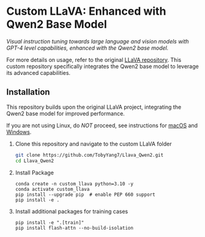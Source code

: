 # Custom LLaVA: Enhanced with Qwen2 Base Model

*Visual instruction tuning towards large language and vision models with GPT-4 level capabilities, enhanced with the Qwen2 base model.*

For more details on usage, refer to the original [LLaVA repository](https://github.com/haotian-liu/LLaVA). This custom repository specifically integrates the Qwen2 base model to leverage its advanced capabilities.

## Installation

This repository builds upon the original LLaVA project, integrating the Qwen2 base model for improved performance.

If you are not using Linux, do *NOT* proceed, see instructions for [macOS](https://github.com/haotian-liu/LLaVA/blob/main/docs/macOS.md) and [Windows](https://github.com/haotian-liu/LLaVA/blob/main/docs/Windows.md).

1. Clone this repository and navigate to the custom LLaVA folder
    ```bash
    git clone https://github.com/TobyYang7/Llava_Qwen2.git
    cd Llava_Qwen2
    ```

2. Install Package
    ```shell
    conda create -n custom_llava python=3.10 -y
    conda activate custom_llava
    pip install --upgrade pip  # enable PEP 660 support
    pip install -e .
    ```

3. Install additional packages for training cases
    ```shell
    pip install -e ".[train]"
    pip install flash-attn --no-build-isolation
    ```


